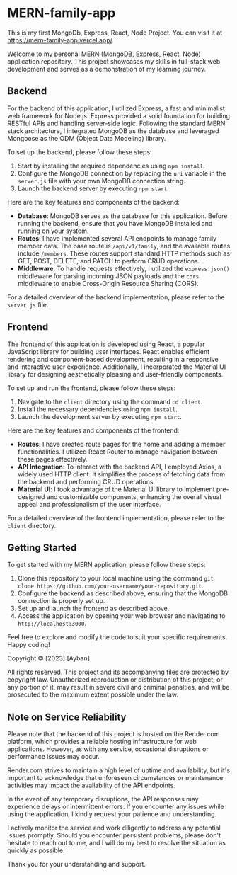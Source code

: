 # MERN-family-app
This is my first MongoDb, Express, React, Node Project.
You can visit it at https://mern-family-app.vercel.app/

Welcome to my personal MERN (MongoDB, Express, React, Node) application repository. This project showcases my skills in full-stack web development and serves as a demonstration of my learning journey.

## Backend

For the backend of this application, I utilized Express, a fast and minimalist web framework for Node.js. Express provided a solid foundation for building RESTful APIs and handling server-side logic. Following the standard MERN stack architecture, I integrated MongoDB as the database and leveraged Mongoose as the ODM (Object Data Modeling) library.

To set up the backend, please follow these steps:

1. Start by installing the required dependencies using `npm install`.
2. Configure the MongoDB connection by replacing the `uri` variable in the `server.js` file with your own MongoDB connection string.
3. Launch the backend server by executing `npm start`.

Here are the key features and components of the backend:

- **Database**: MongoDB serves as the database for this application. Before running the backend, ensure that you have MongoDB installed and running on your system.
- **Routes**: I have implemented several API endpoints to manage family member data. The base route is `/api/v1/family`, and the available routes include `/members`. These routes support standard HTTP methods such as GET, POST, DELETE, and PATCH to perform CRUD operations.
- **Middleware**: To handle requests effectively, I utilized the `express.json()` middleware for parsing incoming JSON payloads and the `cors` middleware to enable Cross-Origin Resource Sharing (CORS).

For a detailed overview of the backend implementation, please refer to the `server.js` file.

## Frontend

The frontend of this application is developed using React, a popular JavaScript library for building user interfaces. React enables efficient rendering and component-based development, resulting in a responsive and interactive user experience. Additionally, I incorporated the Material UI library for designing aesthetically pleasing and user-friendly components.

To set up and run the frontend, please follow these steps:

1. Navigate to the `client` directory using the command `cd client`.
2. Install the necessary dependencies using `npm install`.
3. Launch the development server by executing `npm start`.

Here are the key features and components of the frontend:

- **Routes**: I have created route pages for the home and adding a member functionalities. I utilized React Router to manage navigation between these pages effectively.
- **API Integration**: To interact with the backend API, I employed Axios, a widely used HTTP client. It simplifies the process of fetching data from the backend and performing CRUD operations.
- **Material UI**: I took advantage of the Material UI library to implement pre-designed and customizable components, enhancing the overall visual appeal and professionalism of the user interface.

For a detailed overview of the frontend implementation, please refer to the `client` directory.

## Getting Started

To get started with my MERN application, please follow these steps:

1. Clone this repository to your local machine using the command `git clone https://github.com/your-username/your-repository.git`.
2. Configure the backend as described above, ensuring that the MongoDB connection is properly set up.
3. Set up and launch the frontend as described above.
4. Access the application by opening your web browser and navigating to `http://localhost:3000`.

Feel free to explore and modify the code to suit your specific requirements. Happy coding!

Copyright © [2023] [Ayban]

All rights reserved. This project and its accompanying files are protected by copyright law. Unauthorized reproduction or distribution of this project, or any portion of it, may result in severe civil and criminal penalties, and will be prosecuted to the maximum extent possible under the law.

## Note on Service Reliability

Please note that the backend of this project is hosted on the Render.com platform, which provides a reliable hosting infrastructure for web applications. However, as with any service, occasional disruptions or performance issues may occur.

Render.com strives to maintain a high level of uptime and availability, but it's important to acknowledge that unforeseen circumstances or maintenance activities may impact the availability of the API endpoints. 

In the event of any temporary disruptions, the API responses may experience delays or intermittent errors. If you encounter any issues while using the application, I kindly request your patience and understanding.

I actively monitor the service and work diligently to address any potential issues promptly. Should you encounter persistent problems, please don't hesitate to reach out to me, and I will do my best to resolve the situation as quickly as possible.

Thank you for your understanding and support.




